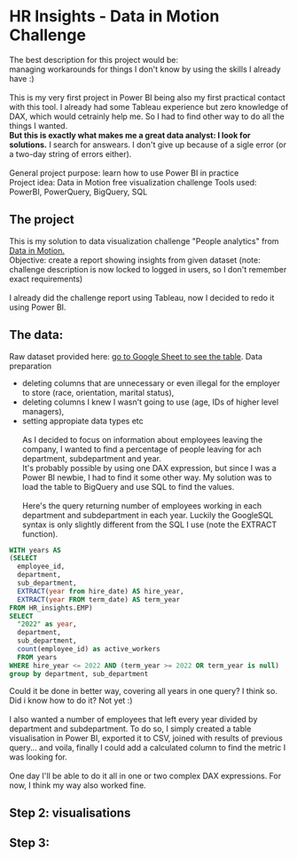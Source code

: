 # HR Insights - Data in Motion Challenge
The best description for this project would be: <br>
managing workarounds for things I don't know by using the skills I already have :)<br><br>
This is my very first project in Power BI being also my first practical contact with this tool. I already had some Tableau experience but zero knowledge of DAX, which would cetrainly help me. So I had to find other way to do all the things I wanted.<br>
<b>But this is exactly what makes me a great data analyst: I look for solutions.</b> I search for answears. I don't give up because of a sigle error (or a two-day string of errors either). 
<br><br>
General project purpose: learn how to use Power BI in practice<br>
Project idea: Data in Motion free visualization challenge
Tools used: PowerBI, PowerQuery, BigQuery, SQL

## The project
This is my solution to data visualization challenge "People analytics" from <a href="https://d-i-motion.com/courses/data-viz-challenges/#learndash-course-content">Data in Motion.</a><br>
Objective: create a report showing insights from given dataset (note: challenge description is now locked to logged in users, so I don't remember exact requirements)<br><br>
I already did the challenge report using Tableau, now I decided to redo it using Power BI.

## The data:
Raw dataset provided here: <a href="https://docs.google.com/spreadsheets/d/1Dg_aczyeCh0izhIrZhVDCfuKqSApjMCV7flxaY6iUnA/edit#gid=423853547">go to Google Sheet to see the table</a>.
Data preparation
- deleting columns that are unnecessary or even illegal for the employer to store (race, orientation, marital status),
- deleting columns I knew I wasn't going to use (age, IDs of higher level managers),
- setting appropiate data types etc
<br><br>
As I decided to focus on information about employees leaving the company, I wanted to find a percentage of people leaving for ach department, subdepartment and year.<br> It's probably possible by using one DAX expression, but since I was a Power BI newbie, I had to find it some other way. My solution was to load the table to BigQuery and use SQL to find the values. 
<br><br>
Here's the query returning number of employees working in each department and subdepartment in each year. Luckily the GoogleSQL syntax is only slightly different from the SQL I use (note the EXTRACT function). 
```sql
WITH years AS
(SELECT
  employee_id,
  department,
  sub_department,
  EXTRACT(year from hire_date) AS hire_year,
  EXTRACT(year FROM term_date) AS term_year
FROM HR_insights.EMP)
SELECT 
  "2022" as year,
  department, 
  sub_department, 
  count(employee_id) as active_workers
  FROM years
WHERE hire_year <= 2022 AND (term_year >= 2022 OR term_year is null)
group by department, sub_department
```
Could it be done in better way, covering all years in one query? I think so. Did i know how to do it? Not yet :)
<br><br>
I also wanted a number of employees that left every year divided by department and subdepartment. To do so, I simply created a table visualisation in Power BI, exported it to CSV, joined with results of previous query... and voila, finally I could add a calculated column to find the metric I was looking for. 
<br><br>
One day I'll be able to do it all in one or two complex DAX expressions. For now, I think my way also worked fine.<br>

## Step 2: visualisations
## Step 3:
